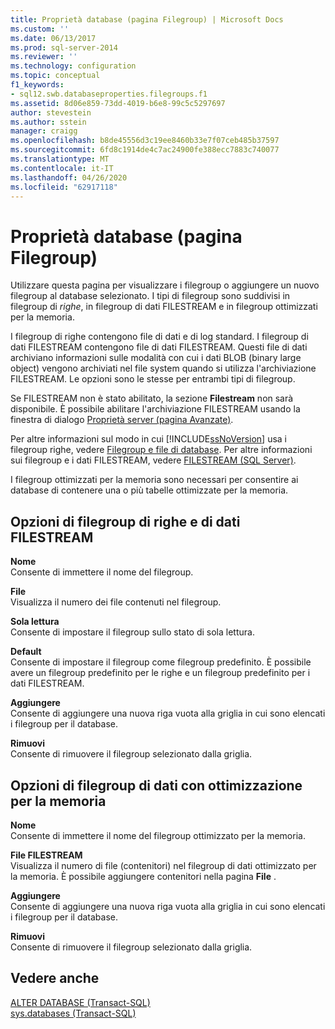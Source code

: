 ```yaml
---
title: Proprietà database (pagina Filegroup) | Microsoft Docs
ms.custom: ''
ms.date: 06/13/2017
ms.prod: sql-server-2014
ms.reviewer: ''
ms.technology: configuration
ms.topic: conceptual
f1_keywords:
- sql12.swb.databaseproperties.filegroups.f1
ms.assetid: 8d06e859-73dd-4019-b6e8-99c5c5297697
author: stevestein
ms.author: sstein
manager: craigg
ms.openlocfilehash: b8de45556d3c19ee8460b33e7f07ceb485b37597
ms.sourcegitcommit: 6fd8c1914de4c7ac24900fe388ecc7883c740077
ms.translationtype: MT
ms.contentlocale: it-IT
ms.lasthandoff: 04/26/2020
ms.locfileid: "62917118"
---
```

# <a name="database-properties-filegroups-page"></a>Proprietà database (pagina Filegroup)
  Utilizzare questa pagina per visualizzare i filegroup o aggiungere un nuovo filegroup al database selezionato. I tipi di filegroup sono suddivisi in filegroup di *righe*, in filegroup di dati FILESTREAM e in filegroup ottimizzati per la memoria.  
  
 I filegroup di righe contengono file di dati e di log standard. I filegroup di dati FILESTREAM contengono file di dati FILESTREAM. Questi file di dati archiviano informazioni sulle modalità con cui i dati BLOB (binary large object) vengono archiviati nel file system quando si utilizza l'archiviazione FILESTREAM. Le opzioni sono le stesse per entrambi tipi di filegroup.  
  
 Se FILESTREAM non è stato abilitato, la sezione **Filestream** non sarà disponibile. È possibile abilitare l'archiviazione FILESTREAM usando la finestra di dialogo [Proprietà server (pagina Avanzate)](../../database-engine/configure-windows/server-properties-advanced-page.md).  
  
 Per altre informazioni sul modo in cui [!INCLUDE[ssNoVersion](../../includes/ssnoversion-md.md)] usa i filegroup righe, vedere [Filegroup e file di database](database-files-and-filegroups.md). Per altre informazioni sui filegroup e i dati FILESTREAM, vedere [FILESTREAM &#40;SQL Server&#41;](../blob/filestream-sql-server.md).  
  
 I filegroup ottimizzati per la memoria sono necessari per consentire ai database di contenere una o più tabelle ottimizzate per la memoria.  
  
## <a name="row-and-filestream-data-filegroup-options"></a>Opzioni di filegroup di righe e di dati FILESTREAM  
 **Nome**  
 Consente di immettere il nome del filegroup.  
  
 **File**  
 Visualizza il numero dei file contenuti nel filegroup.  
  
 **Sola lettura**  
 Consente di impostare il filegroup sullo stato di sola lettura.  
  
 **Default**  
 Consente di impostare il filegroup come filegroup predefinito. È possibile avere un filegroup predefinito per le righe e un filegroup predefinito per i dati FILESTREAM.  
  
 **Aggiungere**  
 Consente di aggiungere una nuova riga vuota alla griglia in cui sono elencati i filegroup per il database.  
  
 **Rimuovi**  
 Consente di rimuovere il filegroup selezionato dalla griglia.  
  
## <a name="memory-optimized-data-filegroup-options"></a>Opzioni di filegroup di dati con ottimizzazione per la memoria  
 **Nome**  
 Consente di immettere il nome del filegroup ottimizzato per la memoria.  
  
 **File FILESTREAM**  
 Visualizza il numero di file (contenitori) nel filegroup di dati ottimizzato per la memoria. È possibile aggiungere contenitori nella pagina **File** .  
  
 **Aggiungere**  
 Consente di aggiungere una nuova riga vuota alla griglia in cui sono elencati i filegroup per il database.  
  
 **Rimuovi**  
 Consente di rimuovere il filegroup selezionato dalla griglia.  
  
## <a name="see-also"></a>Vedere anche  
 [ALTER DATABASE &#40;Transact-SQL&#41;](/sql/t-sql/statements/alter-database-transact-sql)   
 [sys.databases &#40;Transact-SQL&#41;](/sql/relational-databases/system-catalog-views/sys-databases-transact-sql)  
  
  
